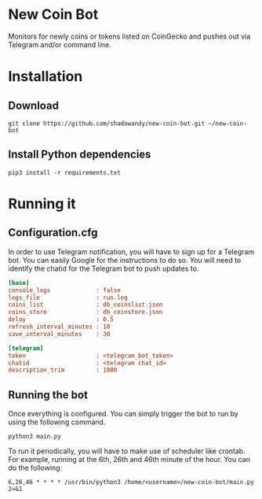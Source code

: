 # New Coin Bot

Monitors for newly coins or tokens listed on CoinGecko and pushes out via Telegram and/or command line.

# Installation

## Download

```
git clone https://github.com/shadowandy/new-coin-bot.git ~/new-coin-bot
```

## Install Python dependencies

```
pip3 install -r requirements.txt
```

# Running it

## Configuration.cfg

In order to use Telegram notification, you will have to sign up for a Telegram bot. You can easily Google for the instructions to do so. You will need to identify the chatid for the Telegram bot to push updates to.

```cfg
[base]
console_logs             : false
logs_file                : run.log
coins_list               : db_coinslist.json
coins_store              : db_coinstore.json
delay                    : 0.5
refresh_interval_minutes : 10
save_interval_minutes    : 30

[telegram]
token                    : <telegram_bot_token>
chatid                   : <telegram chat_id>
description_trim         : 1000
```

## Running the bot

Once everything is configured. You can simply trigger the bot to run by using the following command.

```
python3 main.py
```

To run it periodically, you will have to make use of scheduler like crontab. For example, running at the 6th, 26th and 46th minute of the hour. You can do the following:

```
6,26,46 * * * * /usr/bin/python3 /home/<username>/new-coin-bot/main.py 2>&1
```
